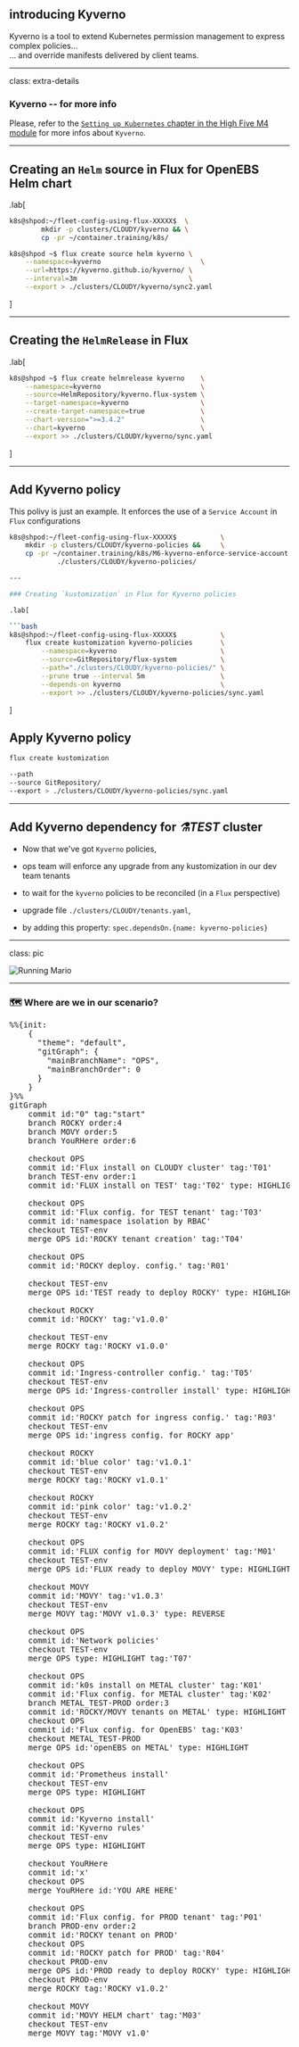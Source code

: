 ## introducing Kyverno

Kyverno is a tool to extend Kubernetes permission management to express complex policies…
</br>… and override manifests delivered by client teams.

---

class: extra-details

### Kyverno -- for more info

Please, refer to the [`Setting up Kubernetes` chapter in the High Five M4 module](./4.yml.html#toc-policy-management-with-kyverno) for more infos about `Kyverno`.

---

## Creating an `Helm` source in Flux for OpenEBS Helm chart

.lab[

```bash
k8s@shpod:~/fleet-config-using-flux-XXXXX$  \
        mkdir -p clusters/CLOUDY/kyverno && \
        cp -pr ~/container.training/k8s/

k8s@shpod ~$ flux create source helm kyverno \
    --namespace=kyverno                         \
    --url=https://kyverno.github.io/kyverno/ \
    --interval=3m                            \
    --export > ./clusters/CLOUDY/kyverno/sync2.yaml
```

]

---

## Creating the `HelmRelease` in Flux

.lab[

```bash
k8s@shpod ~$ flux create helmrelease kyverno    \
    --namespace=kyverno                         \
    --source=HelmRepository/kyverno.flux-system \
    --target-namespace=kyverno                  \
    --create-target-namespace=true              \
    --chart-version=">=3.4.2"                   \
    --chart=kyverno                             \
    --export >> ./clusters/CLOUDY/kyverno/sync.yaml
```

]

---

## Add Kyverno policy

This polivy is just an example.
It enforces the use of a `Service Account` in `Flux` configurations

```bash
k8s@shpod:~/fleet-config-using-flux-XXXXX$           \
    mkdir -p clusters/CLOUDY/kyverno-policies &&     \
    cp -pr ~/container.training/k8s/M6-kyverno-enforce-service-account.yaml \
            ./clusters/CLOUDY/kyverno-policies/

---

### Creating `kustomization` in Flux for Kyverno policies

.lab[

```bash
k8s@shpod:~/fleet-config-using-flux-XXXXX$           \
    flux create kustomization kyverno-policies       \
        --namespace=kyverno                          \
        --source=GitRepository/flux-system           \
        --path="./clusters/CLOUDY/kyverno-policies/" \
        --prune true --interval 5m                   \
        --depends-on kyverno                         \
        --export >> ./clusters/CLOUDY/kyverno-policies/sync.yaml
```

]


## Apply Kyverno policy
```bash
flux create kustomization 

--path 
--source GitRepository/
--export > ./clusters/CLOUDY/kyverno-policies/sync.yaml
```

---

## Add Kyverno dependency for **_⚗️TEST_** cluster

- Now that we've got `Kyverno` policies,
- ops team will enforce any upgrade from any kustomization in our dev team tenants
- to wait for the `kyverno` policies to be reconciled (in a `Flux` perspective)

- upgrade file `./clusters/CLOUDY/tenants.yaml`,
- by adding this property:  `spec.dependsOn.{name: kyverno-policies}`

---

class: pic

![Running Mario](images/M6-running-Mario.gif)


---

### 🗺️ Where are we in our scenario?

<pre class="mermaid">
%%{init:
    {
      "theme": "default",
      "gitGraph": {
        "mainBranchName": "OPS",
        "mainBranchOrder": 0
      }
    }
}%%
gitGraph
    commit id:"0" tag:"start"
    branch ROCKY order:4
    branch MOVY order:5
    branch YouRHere order:6

    checkout OPS
    commit id:'Flux install on CLOUDY cluster' tag:'T01'
    branch TEST-env order:1
    commit id:'FLUX install on TEST' tag:'T02' type: HIGHLIGHT

    checkout OPS
    commit id:'Flux config. for TEST tenant' tag:'T03'
    commit id:'namespace isolation by RBAC'
    checkout TEST-env
    merge OPS id:'ROCKY tenant creation' tag:'T04'

    checkout OPS
    commit id:'ROCKY deploy. config.' tag:'R01'

    checkout TEST-env
    merge OPS id:'TEST ready to deploy ROCKY' type: HIGHLIGHT tag:'R02'

    checkout ROCKY
    commit id:'ROCKY' tag:'v1.0.0'

    checkout TEST-env
    merge ROCKY tag:'ROCKY v1.0.0'

    checkout OPS
    commit id:'Ingress-controller config.' tag:'T05'
    checkout TEST-env
    merge OPS id:'Ingress-controller install' type: HIGHLIGHT tag:'T06'

    checkout OPS
    commit id:'ROCKY patch for ingress config.' tag:'R03'
    checkout TEST-env
    merge OPS id:'ingress config. for ROCKY app'

    checkout ROCKY
    commit id:'blue color' tag:'v1.0.1'
    checkout TEST-env
    merge ROCKY tag:'ROCKY v1.0.1'

    checkout ROCKY
    commit id:'pink color' tag:'v1.0.2'
    checkout TEST-env
    merge ROCKY tag:'ROCKY v1.0.2'

    checkout OPS
    commit id:'FLUX config for MOVY deployment' tag:'M01'
    checkout TEST-env
    merge OPS id:'FLUX ready to deploy MOVY' type: HIGHLIGHT tag:'M02'

    checkout MOVY
    commit id:'MOVY' tag:'v1.0.3'
    checkout TEST-env
    merge MOVY tag:'MOVY v1.0.3' type: REVERSE

    checkout OPS
    commit id:'Network policies'
    checkout TEST-env
    merge OPS type: HIGHLIGHT tag:'T07'

    checkout OPS
    commit id:'k0s install on METAL cluster' tag:'K01'
    commit id:'Flux config. for METAL cluster' tag:'K02'
    branch METAL_TEST-PROD order:3
    commit id:'ROCKY/MOVY tenants on METAL' type: HIGHLIGHT
    checkout OPS
    commit id:'Flux config. for OpenEBS' tag:'K03'
    checkout METAL_TEST-PROD
    merge OPS id:'openEBS on METAL' type: HIGHLIGHT

    checkout OPS
    commit id:'Prometheus install'
    checkout TEST-env
    merge OPS type: HIGHLIGHT

    checkout OPS
    commit id:'Kyverno install'
    commit id:'Kyverno rules'
    checkout TEST-env
    merge OPS type: HIGHLIGHT

    checkout YouRHere
    commit id:'x'
    checkout OPS
    merge YouRHere id:'YOU ARE HERE'

    checkout OPS
    commit id:'Flux config. for PROD tenant' tag:'P01'
    branch PROD-env order:2
    commit id:'ROCKY tenant on PROD'
    checkout OPS
    commit id:'ROCKY patch for PROD' tag:'R04'
    checkout PROD-env
    merge OPS id:'PROD ready to deploy ROCKY' type: HIGHLIGHT
    checkout PROD-env
    merge ROCKY tag:'ROCKY v1.0.2'

    checkout MOVY
    commit id:'MOVY HELM chart' tag:'M03'
    checkout TEST-env
    merge MOVY tag:'MOVY v1.0'
</pre>
